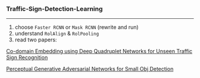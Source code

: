 ### Traffic-Sign-Detection-Learning
---
1. choose `Faster RCNN` or `Mask RCNN` (rewrite and run)
2. understand `RolAlign` & `RolPooling`
3. read two papers:

[Co-domain Embedding using Deep Quadruplet Networks for Unseen Traffic Sign Recognition](https://arxiv.org/pdf/1712.01907.pdf)

[Perceptual Generative Adversarial Networks for Small Obj Detection](http://openaccess.thecvf.com/content_cvpr_2017/papers/Li_Perceptual_Generative_Adversarial_CVPR_2017_paper.pdf)
